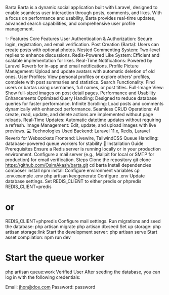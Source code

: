 Barta
Barta is a dynamic social application built with Laravel, designed to enable seamless user interaction through posts, comments, and likes. With a focus on performance and usability, Barta provides real-time updates, advanced search capabilities, and comprehensive user profile management.

✨ Features
Core Features
User Authentication & Authorization: Secure login, registration, and email verification.
Post Creation (Barta): Users can create posts with optional photos.
Nested Commenting System: Two-level replies to enhance discussions.
Redis-Powered Like System: Efficient and scalable implementation for likes.
Real-Time Notifications: Powered by Laravel Reverb for in-app and email notifications.
Profile Picture Management: Upload and update avatars with automatic deletion of old ones.
User Profiles: View personal profiles or explore others' profiles, complete with post summaries and statistics.
Search Functionality: Find users or bartas using usernames, full names, or post titles.
Full-Image View: Show full-sized images on post detail pages.
Performance and Usability Enhancements
Optimized Query Handling: Designed to reduce database queries for faster performance.
Infinite Scrolling: Load posts and comments dynamically with enhanced performance.
Seamless CRUD Operations: All create, read, update, and delete actions are implemented without page reloads.
Real-Time Updates: Automatic datetime updates without requiring a refresh.
Image Management: Edit, update, and upload images with live previews.
💻 Technologies Used
Backend: Laravel 11.x, Redis, Laravel Reverb for Websockets
Frontend: Livewire, TailwindCSS
Queue Handling: database-powered queue workers for stability
🚀 Installation Guide
Prerequisites
Ensure a Redis server is running locally or in your production environment.
Configure a mail server (e.g., Mailpit for local or SMTP for production) for email verification.
Steps
Clone the repository
git clone https://github.com/OsimAkash/barta.git
cd barta
Install dependencies
composer install
npm install
Configure environment variables
cp .env.example .env
php artisan key:generate
Configure .env
Update database settings.
Set REDIS_CLIENT to either predis or phpredis
REDIS_CLIENT=predis
# or
REDIS_CLIENT=phpredis
Configure mail settings.
Run migrations and seed the database:
php artisan migrate
php artisan db:seed
Set up storage:
php artisan storage:link
Start the development server:
php artisan serve
Start asset compilation:
npm run dev



# Start the queue worker
php artisan queue:work
Verified User
After seeding the database, you can log in with the following credentials:

Email: jhon@doe.com
Password: password
